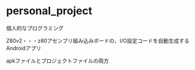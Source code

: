 # personal_project

個人的なプログラミング

Z80v2・・・z80アセンブリ組み込みボードの、I/O設定コードを自動生成するAndroidアプリ

apkファイルとプロジェクトファイルの両方
